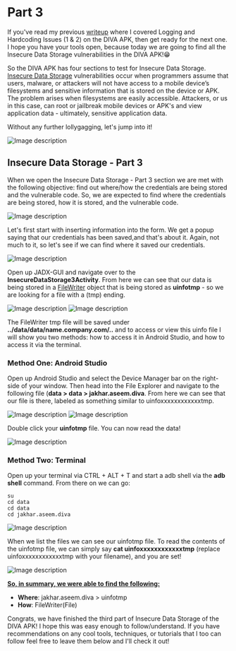 # Part 3
If you've read my previous [writeup](https://dev.to/christinecdev/android-pentesting-writeup-for-the-diva-insecure-logging-and-hardcoding-issues-for-parrot-os-1mo1) where I covered Logging and Hardcoding Issues (1 & 2) on the DIVA APK, then get ready for the next one. I hope you have your tools open, because today we are going to find all the Insecure Data Storage vulnerabilities in the DIVA APK!😁

So the DIVA APK has four sections to test for Insecure Data Storage. [Insecure Data Storage](https://owasp.org/www-project-mobile-top-10/2016-risks/m2-insecure-data-storage) vulnerabilities occur when programmers assume that users, malware, or attackers will not have access to a mobile device’s filesystems and sensitive information that is stored on the device or APK. The problem arises when filesystems are easily accessible. Attackers, or us in this case, can root or jailbreak mobile devices or APK's and view application data - ultimately, sensitive application data.

Without any further lollygagging, let's jump into it!

![Image description](https://media.giphy.com/media/0DYipdNqJ5n4GYATKL/giphy.gif)

## Insecure Data Storage - Part 3
When we open the Insecure Data Storage - Part 3 section we are met with the following objective: find out where/how the credentials are being stored and the vulnerable code. So, we are expected to find where the credentials are being stored, how it is stored, and the vulnerable code.

![Image description](https://dev-to-uploads.s3.amazonaws.com/uploads/articles/h7yyzy35xcbyoqdtng1i.png)

Let's first start with inserting information into the form. We get a popup saying that our credentials has been saved,and that's about it. Again, not much to it, so let's see if we can find where it saved our credentials.

![Image description](https://dev-to-uploads.s3.amazonaws.com/uploads/articles/otxqqiiqud04fhpve5v8.png)
 
Open up JADX-GUI and navigate over to the **InsecureDataStorage3Activity**. From here we can see that our data is being stored in a [FileWriter](https://developer.android.com/reference/java/io/FileWriter) object that is being stored as **uinfotmp** - so we are looking for a file with a (tmp) ending.

![Image description](https://dev-to-uploads.s3.amazonaws.com/uploads/articles/ohkssj9b606x5xxd4e98.png)
![Image description](https://dev-to-uploads.s3.amazonaws.com/uploads/articles/uk3svkscotl72iv4uzv8.png)

The FileWriter tmp file will be saved under **../data/data/name.company.com/..** and to access or view this uinfo file I will show you two methods: how to access it in Android Studio, and how to access it via the terminal.

### Method One: Android Studio
Open up Android Studio and select the Device Manager bar on the right-side of your window. Then head into the File Explorer and navigate to the following file (**data > data > jakhar.aseem.diva**. From here we can see that our file is there, labeled as something similar to uinfoxxxxxxxxxxxxtmp.

![Image description](https://dev-to-uploads.s3.amazonaws.com/uploads/articles/b4avl90hvwh828phd6jm.png)
![Image description](https://dev-to-uploads.s3.amazonaws.com/uploads/articles/llihopuprd3xwis8oqlu.png)  
  
Double click your **uinfotmp** file. You can now read the data!

![Image description](https://dev-to-uploads.s3.amazonaws.com/uploads/articles/5d8fyeffmeapvey849y6.png)

### Method Two: Terminal
Open up your terminal via CTRL + ALT + T and start a adb shell via the **adb shell** command. From there on we can go:
```
su
cd data
cd data
cd jakhar.aseem.diva
```

![Image description](https://dev-to-uploads.s3.amazonaws.com/uploads/articles/g6xrkpyyja35ywu91gcr.png)
 
When we list the files we can see our uinfotmp file. To read the contents of the uinfotmp file, we can simply say **cat uinfoxxxxxxxxxxxxtmp** (replace uinfoxxxxxxxxxxxxtmp with your filename), and you are set! 

![Image description](https://dev-to-uploads.s3.amazonaws.com/uploads/articles/pd7105c3pxwm1xjl3k5l.png)
 
**<u>So, in summary, we were able to find the following:</u>**
- **Where**: jakhar.aseem.diva > uinfotmp
- **How**: FileWriter(File)

Congrats, we have finished the third part of Insecure Data Storage of the DIVA APK! I hope this was easy enough to follow/understand. If you have recommendations on any cool tools, techniques, or tutorials that I too can follow feel free to leave them below and I'll check it out!


  






  





